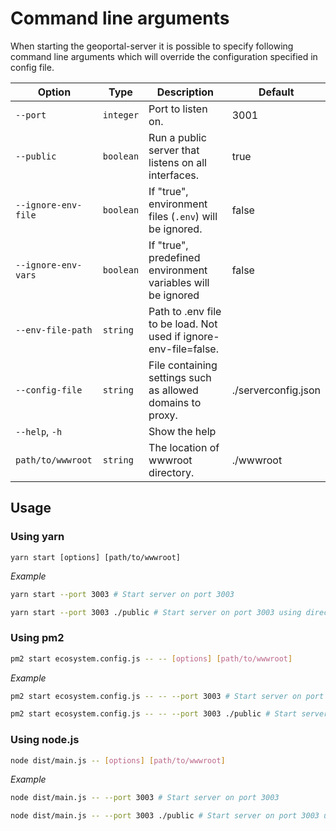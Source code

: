 # Command line arguments

When starting the geoportal-server it is possible to specify following command line arguments which will override the configuration specified in config file.

| Option                                  | Type      | Description                                                      | Default             |
| --------------------------------------- | --------- | ---------------------------------------------------------------- | ------------------- |
| `--port`                                | `integer` | Port to listen on.                                               | 3001                |
| `--public`                              | `boolean` | Run a public server that listens on all interfaces.              | true                |
| `--ignore-env-file`                     | `boolean` | If "true", environment files (`.env`) will be ignored.           | false               |
| `--ignore-env-vars`                     | `boolean` | If "true", predefined environment variables will be ignored      | false               |
| `--env-file-path`                       | `string`  | Path to .env file to be load. Not used if ignore-env-file=false. |                     |
| <a id="config-file"></a>`--config-file` | `string`  | File containing settings such as allowed domains to proxy.       | ./serverconfig.json |
| `--help`, `-h`                          |           | Show the help                                                    |                     |
| `path/to/wwwroot`                       | `string`  | The location of wwwroot directory.                               | ./wwwroot           |

## Usage

### Using yarn

`yarn start [options] [path/to/wwwroot]`

_Example_

```sh
yarn start --port 3003 # Start server on port 3003
```

```sh
yarn start --port 3003 ./public # Start server on port 3003 using directory public as wwwroot
```

### Using pm2

```sh
pm2 start ecosystem.config.js -- -- [options] [path/to/wwwroot]
```

_Example_

```sh
pm2 start ecosystem.config.js -- -- --port 3003 # Start server on port 3003
```

```sh
pm2 start ecosystem.config.js -- -- --port 3003 ./public # Start server on port 3003 using directory public as wwwroot
```

### Using node.js

```sh
node dist/main.js -- [options] [path/to/wwwroot]
```

_Example_

```sh
node dist/main.js -- --port 3003 # Start server on port 3003
```

```sh
node dist/main.js -- --port 3003 ./public # Start server on port 3003 using directory public as wwwroot
```
